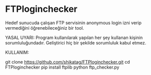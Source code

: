 # FTPloginchecker
Hedef sunucuda çalışan FTP servisinin anonymous login izni verip vermediğini öğrenebileceğiniz bir tool.

YASAL UYARI: Program kullanılarak yapılan her şey kullanan kişinin sorumluluğundadır. Geliştirici hiç bir şekilde sorumluluk kabul etmez.

KULLANIM:

git clone https://github.com/shikatag/FTPloginchecker.git
cd FTPloginchecker
pip install ftplib
python ftp_checker.py
